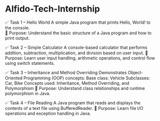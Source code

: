 # Alfido-Tech-Internship
✅ Task 1 – Hello World
A simple Java program that prints Hello, World! to the console.                                                          
📌 Purpose: Understand the basic structure of a Java program and how to print output.

✅ Task 2 – Simple Calculator
A console-based calculator that performs addition, subtraction, multiplication, and division based on user input.
📌 Purpose: Learn user input handling, arithmetic operations, and control flow using switch statements.

✅ Task 3 – Inheritance and Method Overriding
Demonstrates Object-Oriented Programming (OOP) concepts:
Base class: Vehicle
Subclasses: Car, Bike
Concepts used: Inheritance, Method Overriding, and Polymorphism
📌 Purpose: Understand class relationships and runtime polymorphism in Java.

✅ Task 4 – File Reading
A Java program that reads and displays the contents of a text file using BufferedReader.
📌 Purpose: Learn file I/O operations and exception handling in Java.
